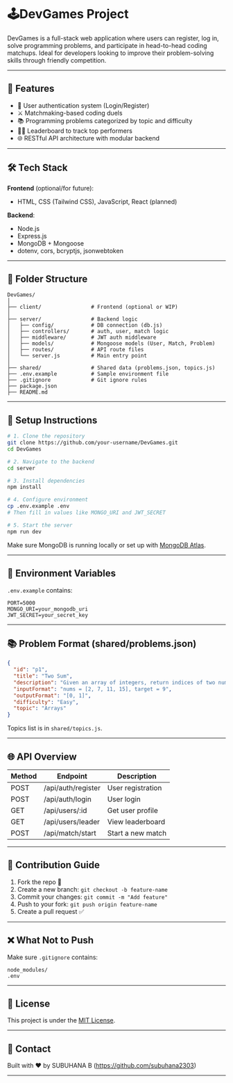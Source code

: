 # 🕹️DevGames Project

DevGames is a full-stack web application where users can register, log in, solve programming problems, and participate in head-to-head coding matchups. Ideal for developers looking to improve their problem-solving skills through friendly competition.

---

## 🚀 Features

- 🔐 User authentication system (Login/Register)
- ⚔️ Matchmaking-based coding duels
- 📚 Programming problems categorized by topic and difficulty
- 🧑‍💻 Leaderboard to track top performers
- 🌐 RESTful API architecture with modular backend

---

## 🛠️ Tech Stack

**Frontend** (optional/for future):
- HTML, CSS (Tailwind CSS), JavaScript, React (planned)

**Backend**:
- Node.js
- Express.js
- MongoDB + Mongoose
- dotenv, cors, bcryptjs, jsonwebtoken

---

## 📁 Folder Structure

```
DevGames/
│
├── client/                # Frontend (optional or WIP)
│
├── server/                # Backend logic
│   ├── config/            # DB connection (db.js)
│   ├── controllers/       # auth, user, match logic
│   ├── middleware/        # JWT auth middleware
│   ├── models/            # Mongoose models (User, Match, Problem)
│   ├── routes/            # API route files
│   └── server.js          # Main entry point
│
├── shared/                # Shared data (problems.json, topics.js)
├── .env.example           # Sample environment file
├── .gitignore             # Git ignore rules
├── package.json
├── README.md
```

---

## 🔧 Setup Instructions

```bash
# 1. Clone the repository
git clone https://github.com/your-username/DevGames.git
cd DevGames

# 2. Navigate to the backend
cd server

# 3. Install dependencies
npm install

# 4. Configure environment
cp .env.example .env
# Then fill in values like MONGO_URI and JWT_SECRET

# 5. Start the server
npm run dev
```

Make sure MongoDB is running locally or set up with [MongoDB Atlas](https://www.mongodb.com/cloud/atlas).

---

## 🌱 Environment Variables

`.env.example` contains:
```
PORT=5000
MONGO_URI=your_mongodb_uri
JWT_SECRET=your_secret_key
```

---

## 📚 Problem Format (shared/problems.json)

```json
{
  "id": "p1",
  "title": "Two Sum",
  "description": "Given an array of integers, return indices of two numbers that add up to a target.",
  "inputFormat": "nums = [2, 7, 11, 15], target = 9",
  "outputFormat": "[0, 1]",
  "difficulty": "Easy",
  "topic": "Arrays"
}
```

Topics list is in `shared/topics.js`.

---

## 🌐 API Overview

| Method | Endpoint            | Description            |
|--------|---------------------|------------------------|
| POST   | /api/auth/register  | User registration      |
| POST   | /api/auth/login     | User login             |
| GET    | /api/users/:id      | Get user profile       |
| GET    | /api/users/leader   | View leaderboard       |
| POST   | /api/match/start    | Start a new match      |

---

## 🤝 Contribution Guide

1. Fork the repo 🍴
2. Create a new branch: `git checkout -b feature-name`
3. Commit your changes: `git commit -m "Add feature"`
4. Push to your fork: `git push origin feature-name`
5. Create a pull request ✅

---

## ❌ What Not to Push

Make sure `.gitignore` contains:
```
node_modules/
.env
```

---

## 📄 License

This project is under the [MIT License](LICENSE).

---

## 💬 Contact

Built with ❤️ by SUBUHANA B (https://github.com/subuhana2303)

---
